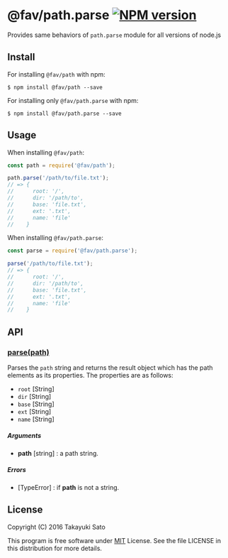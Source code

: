 @fav/path.parse [![NPM version][npm-image]][npm-url]
===============

Provides same behaviors of `path.parse` module for all versions of node.js

Install
-------

For installing `@fav/path` with npm:

```
$ npm install @fav/path --save
```

For installing only `@fav/path.parse` with npm:

```
$ npm install @fav/path.parse --save
```

Usage
-----

When installing `@fav/path`:

```js
const path = require('@fav/path');

path.parse('/path/to/file.txt');
// => {
//      root: '/',
//      dir: '/path/to',
//      base: 'file.txt',
//      ext: '.txt',
//      name: 'file'
//    }
```

When installing `@fav/path.parse`:

```js
const parse = require('@fav/path.parse');

parse('/path/to/file.txt');
// => {
//      root: '/',
//      dir: '/path/to',
//      base: 'file.txt',
//      ext: '.txt',
//      name: 'file'
//    }
```

API
---

### <u>parse(path)</u>

Parses the `path` string and returns the result object which has the path elements as its properties.
The properties are as follows:

   * `root` [String]
   * `dir` [String]
   * `base` [String]
   * `ext` [String]
   * `name` [String]

##### Arguments

* **path** [string] : a path string.

##### Errors

* [TypeError] : if **path** is not a string.

License
-------

Copyright (C) 2016 Takayuki Sato

This program is free software under [MIT][mit-url] License.
See the file LICENSE in this distribution for more details.

[npm-image]: http://img.shields.io/badge/npm-v0.7.0-blue.svg
[npm-url]: https://www.npmjs.org/package/@fav/path/
[mit-url]: https://opensource.org/licenses/MIT

